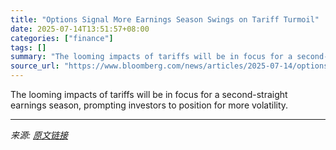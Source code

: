 ```yaml
---
title: "Options Signal More Earnings Season Swings on Tariff Turmoil"
date: 2025-07-14T13:51:57+08:00
categories: ["finance"]
tags: []
summary: "The looming impacts of tariffs will be in focus for a second-straight earnings season, prompting investors to position for more volatility."
source_url: "https://www.bloomberg.com/news/articles/2025-07-14/options-signal-more-earnings-season-swings-on-tariff-turmoil"
---
```


The looming impacts of tariffs will be in focus for a second-straight earnings season, prompting investors to position for more volatility.

---

*来源: [原文链接](https://www.bloomberg.com/news/articles/2025-07-14/options-signal-more-earnings-season-swings-on-tariff-turmoil)*
